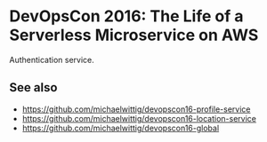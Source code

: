 # DevOpsCon 2016: The Life of a Serverless Microservice on AWS

Authentication service.

## See also

* https://github.com/michaelwittig/devopscon16-profile-service
* https://github.com/michaelwittig/devopscon16-location-service
* https://github.com/michaelwittig/devopscon16-global
